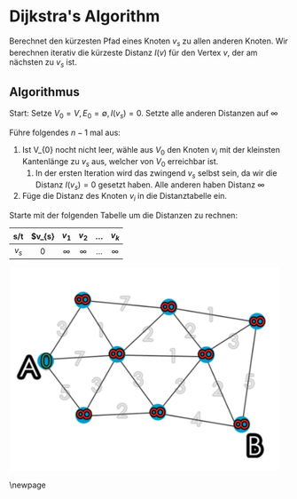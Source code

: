 # Dijkstra's Algorithm

Berechnet den kürzesten Pfad eines Knoten $v_{s}$ zu allen anderen Knoten. Wir berechnen iterativ die kürzeste Distanz $I(v)$ für den Vertex $v$, der am nächsten zu $v_{s}$ ist.

## Algorithmus

Start:
    Setze $V_{0} = V, E_{0} = \emptyset, I(v_{s}) = 0$. Setzte alle anderen Distanzen auf $\infty$

Führe folgendes $n-1$ mal aus:

1. Ist V_{0} nocht nicht leer, wähle aus $V_{0}$ den Knoten $v_{i}$ mit der kleinsten Kantenlänge zu $v_{s}$ aus, welcher von $V_{0}$ erreichbar ist.
   1. In der ersten Iteration wird das zwingend $v_{s}$ selbst sein, da wir die Distanz $I(v_{s}) = 0$ gesetzt haben. Alle anderen haben Distanz $\infty$
2. Füge die Distanz des Knoten $v_{i}$ in die Distanztabelle ein.


Starte mit der folgenden Tabelle um die Distanzen zu rechnen:

|   s/t   | $v_{s} | $v_{1}$  | $v_{2}$  | $\dots$ | $v_{k}$  |
| :-----: | :----: | :------: | :------: | :-----: | :------: |
| $v_{s}$ |   0    | $\infty$ | $\infty$ | $\dots$ | $\infty$ |

![Dijktsra](images/dijkstra.png)

\newpage